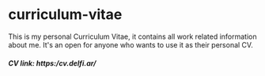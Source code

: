 # curriculum-vitae
This is my personal Curriculum Vitae, it contains all work related information about me. It's an open for anyone who wants to use it as their personal CV.

##### CV link: https:/cv.delfi.ar/
